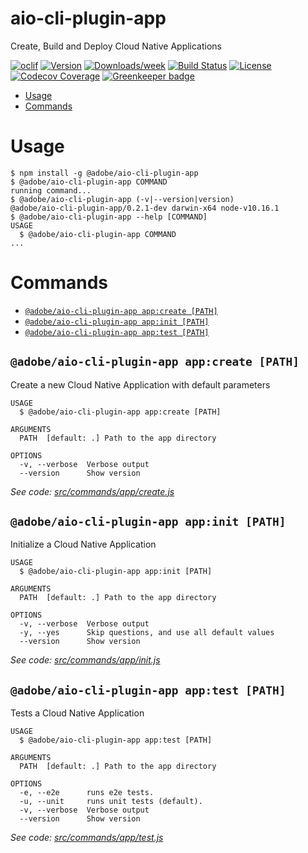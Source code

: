 aio-cli-plugin-app
==================

Create, Build and Deploy Cloud Native Applications

[![oclif](https://img.shields.io/badge/cli-oclif-brightgreen.svg)](https://oclif.io)
[![Version](https://img.shields.io/npm/v/aio-cli-plugin-cna.svg)](https://npmjs.org/package/@adobe/aio-cli-plugin-cna)
[![Downloads/week](https://img.shields.io/npm/dw/aio-cli-plugin-cna.svg)](https://npmjs.org/package/@adobe/aio-cli-plugin-cna)
[![Build Status](https://travis-ci.org/adobe/aio-cli-plugin-cna.svg?branch=master)](https://travis-ci.org/adobe/aio-cli-plugin-cna)
[![License](https://img.shields.io/badge/License-Apache%202.0-blue.svg)](https://opensource.org/licenses/Apache-2.0)
[![Codecov Coverage](https://img.shields.io/codecov/c/github/adobe/aio-cli-plugin-cna/master.svg?style=flat-square)](https://codecov.io/gh/adobe/aio-cli-plugin-cna/) 
[![Greenkeeper badge](https://badges.greenkeeper.io/adobe/aio-cli-plugin-cna.svg)](https://greenkeeper.io/)

<!-- toc -->
* [Usage](#usage)
* [Commands](#commands)
<!-- tocstop -->
# Usage
<!-- usage -->
```sh-session
$ npm install -g @adobe/aio-cli-plugin-app
$ @adobe/aio-cli-plugin-app COMMAND
running command...
$ @adobe/aio-cli-plugin-app (-v|--version|version)
@adobe/aio-cli-plugin-app/0.2.1-dev darwin-x64 node-v10.16.1
$ @adobe/aio-cli-plugin-app --help [COMMAND]
USAGE
  $ @adobe/aio-cli-plugin-app COMMAND
...
```
<!-- usagestop -->
# Commands
<!-- commands -->
* [`@adobe/aio-cli-plugin-app app:create [PATH]`](#adobeaio-cli-plugin-app-appcreate-path)
* [`@adobe/aio-cli-plugin-app app:init [PATH]`](#adobeaio-cli-plugin-app-appinit-path)
* [`@adobe/aio-cli-plugin-app app:test [PATH]`](#adobeaio-cli-plugin-app-apptest-path)

## `@adobe/aio-cli-plugin-app app:create [PATH]`

Create a new Cloud Native Application with default parameters

```
USAGE
  $ @adobe/aio-cli-plugin-app app:create [PATH]

ARGUMENTS
  PATH  [default: .] Path to the app directory

OPTIONS
  -v, --verbose  Verbose output
  --version      Show version
```

_See code: [src/commands/app/create.js](https://github.com/adobe/aio-cli-plugin-app/blob/v0.2.1-dev/src/commands/app/create.js)_

## `@adobe/aio-cli-plugin-app app:init [PATH]`

Initialize a Cloud Native Application

```
USAGE
  $ @adobe/aio-cli-plugin-app app:init [PATH]

ARGUMENTS
  PATH  [default: .] Path to the app directory

OPTIONS
  -v, --verbose  Verbose output
  -y, --yes      Skip questions, and use all default values
  --version      Show version
```

_See code: [src/commands/app/init.js](https://github.com/adobe/aio-cli-plugin-app/blob/v0.2.1-dev/src/commands/app/init.js)_

## `@adobe/aio-cli-plugin-app app:test [PATH]`

Tests a Cloud Native Application

```
USAGE
  $ @adobe/aio-cli-plugin-app app:test [PATH]

ARGUMENTS
  PATH  [default: .] Path to the app directory

OPTIONS
  -e, --e2e      runs e2e tests.
  -u, --unit     runs unit tests (default).
  -v, --verbose  Verbose output
  --version      Show version
```

_See code: [src/commands/app/test.js](https://github.com/adobe/aio-cli-plugin-app/blob/v0.2.1-dev/src/commands/app/test.js)_
<!-- commandsstop -->
